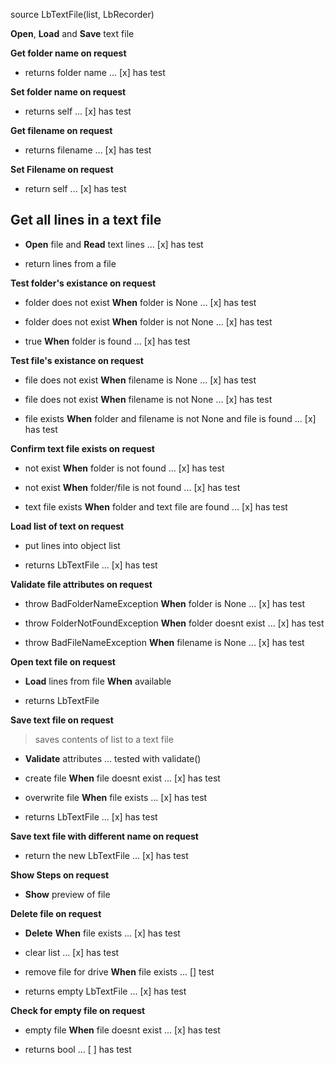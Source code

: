 
source LbTextFile(list, LbRecorder)


 __Open__, __Load__ and __Save__ text file

 __Get folder name on request__

* returns folder name ... [x] has test

 __Set folder name on request__

* returns self ... [x] has test

__Get filename on request__

* returns filename  ... [x] has test

__Set Filename on request__

* return self ... [x] has test

## Get all lines in a text file

* __Open__ file and __Read__ text lines ... [x] has test

* return lines from a file

__Test folder's existance on request__

* folder does not exist __When__ folder is None ... [x] has test

* folder does not exist __When__ folder is not None ... [x] has test

* true __When__ folder is found ... [x] has test

__Test file's existance on request__

* file does not exist __When__ filename is None ... [x] has test

* file does not exist __When__ filename is not None ... [x] has test

* file exists __When__ folder and filename is not None and file is found ... [x] has test

 __Confirm text file exists on request__

* not exist __When__ folder is not found ... [x] has test

* not exist __When__ folder/file is not found ... [x] has test

* text file exists __When__ folder and text file are found ... [x] has test

 __Load list of text on request__

* put lines into object list

* returns LbTextFile ... [x] has test

__Validate file attributes on request__

* throw BadFolderNameException __When__ folder is None ... [x] has test

* throw FolderNotFoundException __When__ folder doesnt exist ... [x] has test

* throw BadFileNameException __When__ filename is None ... [x] has test

 __Open text file on request__

* __Load__ lines from file __When__ available

* returns LbTextFile

 __Save text file on request__

> saves contents of list to a text file

* __Validate__ attributes ... tested with validate()

* create file __When__ file doesnt exist ... [x] has test

* overwrite file __When__ file exists ... [x] has test

* returns LbTextFile ... [x] has test

 __Save text file with different name on request__

* return the new LbTextFile ... [x] has test

__Show Steps on request__

* __Show__ preview of file

 __Delete file on request__

* __Delete__ __When__ file exists ... [x] has test

* clear list ... [x] has test

* remove file for drive __When__ file exists ... [] test

* returns empty LbTextFile ... [x] has test

__Check for empty file on request__

* empty file __When__ file doesnt exist ... [x] has test

* returns bool ... [ ] has test


